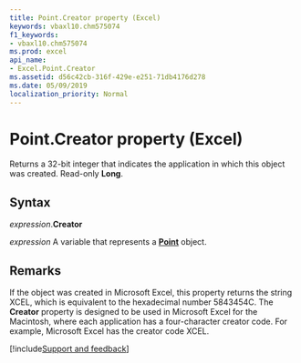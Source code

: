 ```yaml
---
title: Point.Creator property (Excel)
keywords: vbaxl10.chm575074
f1_keywords:
- vbaxl10.chm575074
ms.prod: excel
api_name:
- Excel.Point.Creator
ms.assetid: d56c42cb-316f-429e-e251-71db4176d278
ms.date: 05/09/2019
localization_priority: Normal
---
```



# Point.Creator property (Excel)

Returns a 32-bit integer that indicates the application in which this object was created. Read-only **Long**.


## Syntax

_expression_.**Creator**

_expression_ A variable that represents a **[Point](Excel.Point(object).md)** object.


## Remarks

If the object was created in Microsoft Excel, this property returns the string XCEL, which is equivalent to the hexadecimal number 5843454C. The **Creator** property is designed to be used in Microsoft Excel for the Macintosh, where each application has a four-character creator code. For example, Microsoft Excel has the creator code XCEL.




[!include[Support and feedback](~/includes/feedback-boilerplate.md)]